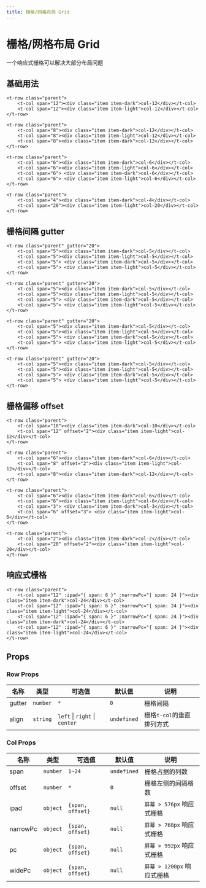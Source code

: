 ```yaml
---
title: 栅格/网格布局 Grid
---
```

# 栅格/网格布局 Grid

一个响应式栅格可以解决大部分布局问题


## 基础用法

<ClientOnly>
<Grid-demo/>
</ClientOnly>

```vue
<t-row class="parent">
    <t-col span="12"><div class="item item-dark">col-12</div></t-col>
    <t-col span="12"><div class="item item-light">col-12</div></t-col>
</t-row>

<t-row class="parent">
    <t-col span="8"><div class="item item-dark">col-12</div></t-col>
    <t-col span="8"><div class="item item-light">col-12</div></t-col>
    <t-col span="8"><div class="item item-dark">col-12</div></t-col>
</t-row>

<t-row class="parent">
    <t-col span="6"><div class="item item-dark">col-6</div></t-col>
    <t-col span="6"><div class="item item-light">col-6</div></t-col>
    <t-col span="6"> <div class="item item-dark">col-6</div></t-col>
    <t-col span="6"> <div class="item item-light">col-6</div></t-col>
</t-row>

<t-row class="parent">
    <t-col span="4"><div class="item item-dark">col-4</div></t-col>
    <t-col span="20"><div class="item item-light">col-20</div></t-col>
</t-row>
```


## 栅格间隔 gutter

<ClientOnly>
<Grid-demo-gutter/>
</ClientOnly>

```vue
<t-row class="parent" gutter="20">
    <t-col span="5"><div class="item item-dark">col-5</div></t-col>
    <t-col span="5"><div class="item item-light">col-5</div></t-col>
    <t-col span="5"> <div class="item item-dark">col-5</div></t-col>
    <t-col span="5"> <div class="item item-light">col-5</div></t-col>
</t-row>

<t-row class="parent" gutter="20">
    <t-col span="5"><div class="item item-dark">col-5</div></t-col>
    <t-col span="5"><div class="item item-light">col-5</div></t-col>
    <t-col span="5"> <div class="item item-dark">col-5</div></t-col>
    <t-col span="5"> <div class="item item-light">col-5</div></t-col>
</t-row>

<t-row class="parent" gutter="20">
    <t-col span="5"><div class="item item-dark">col-5</div></t-col>
    <t-col span="5"><div class="item item-light">col-5</div></t-col>
    <t-col span="5"> <div class="item item-dark">col-5</div></t-col>
    <t-col span="5"> <div class="item item-light">col-5</div></t-col>
</t-row>

<t-row class="parent" gutter="20">
    <t-col span="5"><div class="item item-dark">col-5</div></t-col>
    <t-col span="5"><div class="item item-light">col-5</div></t-col>
    <t-col span="5"> <div class="item item-dark">col-5</div></t-col>
    <t-col span="5"> <div class="item item-light">col-5</div></t-col>
</t-row>
```

## 栅格偏移 offset

<ClientOnly>
<Grid-demo-offset/>
</ClientOnly>

```vue
<t-row class="parent">
    <t-col span="10"><div class="item item-dark">col-10</div></t-col>
    <t-col span="12" offset="2"><div class="item item-light">col-12</div></t-col>
</t-row>

<t-row class="parent">
    <t-col span="6"><div class="item item-dark">col-6</div></t-col>
    <t-col span="8" offset="2"><div class="item item-light">col-12</div></t-col>
    <t-col span="8"><div class="item item-dark">col-12</div></t-col>
</t-row>

<t-row class="parent">
    <t-col span="6"><div class="item item-dark">col-6</div></t-col>
    <t-col span="6"><div class="item item-light">col-6</div></t-col>
    <t-col span="3"> <div class="item item-dark">col-3</div></t-col>
    <t-col span="6" offset="3"> <div class="item item-light">col-6</div></t-col>
</t-row>

<t-row class="parent">
    <t-col span="2"><div class="item item-dark">col-2</div></t-col>
    <t-col span="20" offset="2"><div class="item item-light">col-20</div></t-col>
</t-row>
```

## 响应式栅格

<ClientOnly>
<Grid-demo-response/>
</ClientOnly>

```vue
<t-row class="parent">
    <t-col span="12" :ipad="{ span: 6 }" :narrowPc="{ span: 24 }"><div class="item item-dark">col-24</div></t-col>
    <t-col span="12" :ipad="{ span: 6 }" :narrowPc="{ span: 24 }"><div class="item item-light">col-24</div></t-col>
    <t-col span="12" :ipad="{ span: 6 }" :narrowPc="{ span: 24 }"><div class="item item-dark">col-24</div></t-col>
    <t-col span="12" :ipad="{ span: 6 }" :narrowPc="{ span: 24 }"><div class="item item-light">col-24</div></t-col>
</t-row>
```

## Props

### Row Props

| 名称 | 类型 | 可选值 | 默认值 | 说明 |
| --- | --- | ---| --- | --- |
| gutter |  `number`  | `*`| `0`  | 	栅格间隔 |
| align |  `string`  |`left` \| `right` \| `center` | `undefined`  | 栅格`t-col`的垂直排列方式 |

### Col Props

| 名称 | 类型 | 可选值 |默认值 | 说明 |
| --- | --- | --- | --- | --- |
| span |  `number`  |`1~24` |`undefined`  | 栅格占据的列数 |
| offset | `number`| `*` |`0` | 栅格左侧的间隔格数 |
| ipad | `object`| `{span, offset}` |`null` | `屏幕 > 576px` 响应式栅格 |
| narrowPc | `object`| `{span, offset}` |`null` | `屏幕 > 768px` 响应式栅格 |
| pc | `object`| `{span, offset}` |`null` | `屏幕 > 992px` 响应式栅格 |
| widePc | `object`| `{span, offset}` |`null` | `屏幕 > 1200px` 响应式栅格 |